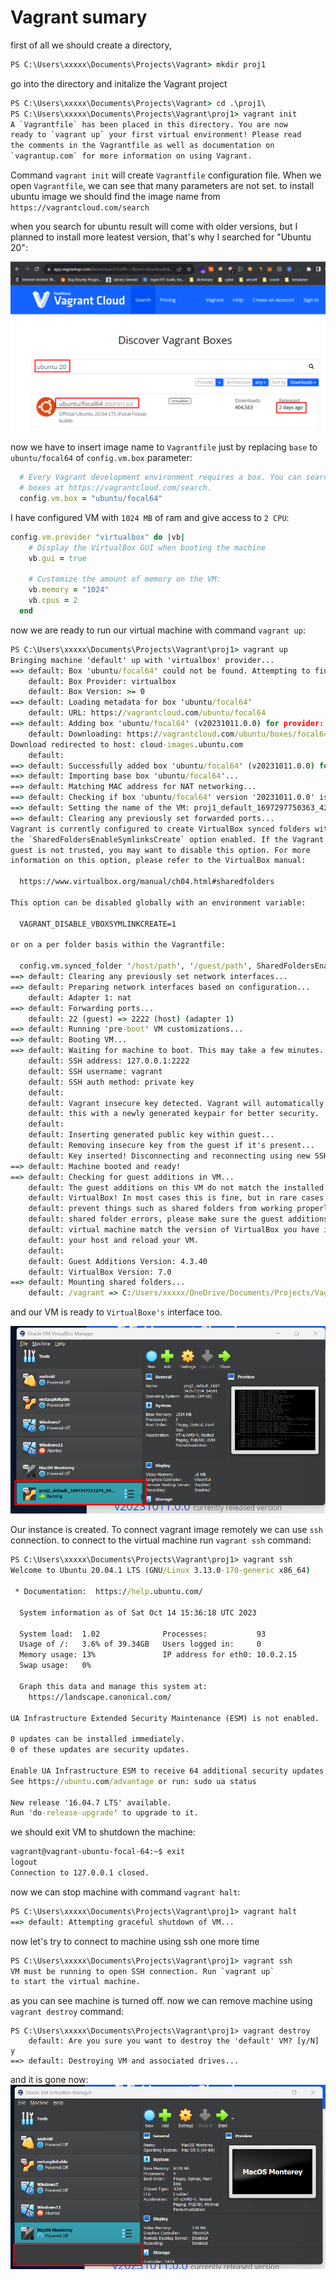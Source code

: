 # Vagrant sumary
first of all we should create a directory,

```cmd
PS C:\Users\xxxxx\Documents\Projects\Vagrant> mkdir proj1
```
go into the directory and initalize the Vagrant project

```cmd
PS C:\Users\xxxxx\Documents\Projects\Vagrant> cd .\proj1\
PS C:\Users\xxxxx\Documents\Projects\Vagrant\proj1> vagrant init
A `Vagrantfile` has been placed in this directory. You are now
ready to `vagrant up` your first virtual environment! Please read
the comments in the Vagrantfile as well as documentation on
`vagrantup.com` for more information on using Vagrant.
```

Command ```vagrant init``` will create ```Vagrantfile``` configuration file.
When we open ```Vagrantfile```, we can see that many parameters are not set.
to install ubuntu image we should find the image name from ```https://vagrantcloud.com/search```

when you search for ubuntu result will come with older versions, but I planned to install more leatest version, that's why I searched for "Ubuntu 20":

![Alt text](../assets/image-1.png)

now we have to insert image name to ```Vagrantfile``` just by replacing ```base``` to ```ubuntu/focal64``` of ```config.vm.box``` parameter:

```ruby
  # Every Vagrant development environment requires a box. You can search for
  # boxes at https://vagrantcloud.com/search.
  config.vm.box = "ubuntu/focal64"
```

I have configured VM with ```1024 MB``` of ram and give access to ```2 CPU```:
```ruby
config.vm.provider "virtualbox" do |vb|
    # Display the VirtualBox GUI when booting the machine
    vb.gui = true
  
    # Customize the amount of memory on the VM:
    vb.memory = "1024"
    vb.cpus = 2
  end
```
now we are ready to run our virtual machine with command ```vagrant up```:

```cmd
PS C:\Users\xxxxx\Documents\Projects\Vagrant\proj1> vagrant up
Bringing machine 'default' up with 'virtualbox' provider...
==> default: Box 'ubuntu/focal64' could not be found. Attempting to find and install...
    default: Box Provider: virtualbox
    default: Box Version: >= 0
==> default: Loading metadata for box 'ubuntu/focal64'
    default: URL: https://vagrantcloud.com/ubuntu/focal64
==> default: Adding box 'ubuntu/focal64' (v20231011.0.0) for provider: virtualbox
    default: Downloading: https://vagrantcloud.com/ubuntu/boxes/focal64/versions/20231011.0.0/providers/virtualbox/unknown/vagrant.box
Download redirected to host: cloud-images.ubuntu.com
    default:
==> default: Successfully added box 'ubuntu/focal64' (v20231011.0.0) for 'virtualbox'!
==> default: Importing base box 'ubuntu/focal64'...
==> default: Matching MAC address for NAT networking...
==> default: Checking if box 'ubuntu/focal64' version '20231011.0.0' is up to date...
==> default: Setting the name of the VM: proj1_default_1697297750363_4213
==> default: Clearing any previously set forwarded ports...
Vagrant is currently configured to create VirtualBox synced folders with
the `SharedFoldersEnableSymlinksCreate` option enabled. If the Vagrant
guest is not trusted, you may want to disable this option. For more
information on this option, please refer to the VirtualBox manual:

  https://www.virtualbox.org/manual/ch04.html#sharedfolders

This option can be disabled globally with an environment variable:

  VAGRANT_DISABLE_VBOXSYMLINKCREATE=1

or on a per folder basis within the Vagrantfile:

  config.vm.synced_folder '/host/path', '/guest/path', SharedFoldersEnableSymlinksCreate: false
==> default: Clearing any previously set network interfaces...
==> default: Preparing network interfaces based on configuration...
    default: Adapter 1: nat
==> default: Forwarding ports...
    default: 22 (guest) => 2222 (host) (adapter 1)
==> default: Running 'pre-boot' VM customizations...
==> default: Booting VM...
==> default: Waiting for machine to boot. This may take a few minutes...
    default: SSH address: 127.0.0.1:2222
    default: SSH username: vagrant
    default: SSH auth method: private key
    default:
    default: Vagrant insecure key detected. Vagrant will automatically replace
    default: this with a newly generated keypair for better security.
    default:
    default: Inserting generated public key within guest...
    default: Removing insecure key from the guest if it's present...
    default: Key inserted! Disconnecting and reconnecting using new SSH key...
==> default: Machine booted and ready!
==> default: Checking for guest additions in VM...
    default: The guest additions on this VM do not match the installed version of
    default: VirtualBox! In most cases this is fine, but in rare cases it can
    default: prevent things such as shared folders from working properly. If you see
    default: shared folder errors, please make sure the guest additions within the
    default: virtual machine match the version of VirtualBox you have installed on
    default: your host and reload your VM.
    default:
    default: Guest Additions Version: 4.3.40
    default: VirtualBox Version: 7.0
==> default: Mounting shared folders...
    default: /vagrant => C:/Users/xxxxx/OneDrive/Documents/Projects/Vagrant/proj1
```
and our VM is ready to ```VirtualBoxe's``` interface too.

![Alt text](../assets/image.png)

Our instance is created.
To connect vagrant image remotely we can use ```ssh``` connection.
to connect to the virtual machine run ```vagrant ssh``` command:

```cmd
PS C:\Users\xxxxx\Documents\Projects\Vagrant\proj1> vagrant ssh
Welcome to Ubuntu 20.04.1 LTS (GNU/Linux 3.13.0-170-generic x86_64)

 * Documentation:  https://help.ubuntu.com/

  System information as of Sat Oct 14 15:36:18 UTC 2023

  System load:  1.02              Processes:           93
  Usage of /:   3.6% of 39.34GB   Users logged in:     0
  Memory usage: 13%               IP address for eth0: 10.0.2.15
  Swap usage:   0%

  Graph this data and manage this system at:
    https://landscape.canonical.com/

UA Infrastructure Extended Security Maintenance (ESM) is not enabled.

0 updates can be installed immediately.
0 of these updates are security updates.

Enable UA Infrastructure ESM to receive 64 additional security updates.
See https://ubuntu.com/advantage or run: sudo ua status

New release '16.04.7 LTS' available.
Run 'do-release-upgrade' to upgrade to it.
```
we should exit VM to shutdown the machine:
```cmd
vagrant@vagrant-ubuntu-focal-64:~$ exit
logout
Connection to 127.0.0.1 closed.
```
now we can stop machine with command ```vagrant halt```:
```cmd
PS C:\Users\xxxxx\Documents\Projects\Vagrant\proj1> vagrant halt
==> default: Attempting graceful shutdown of VM...
```
now let's try to connect to machine using ssh one more time
```cmd
PS C:\Users\xxxxx\Documents\Projects\Vagrant\proj1> vagrant ssh
VM must be running to open SSH connection. Run `vagrant up`
to start the virtual machine.
```
as you can see machine is turned off.
now we can remove machine using ```vagrant destroy``` command:
```
PS C:\Users\xxxxx\Documents\Projects\Vagrant\proj1> vagrant destroy
    default: Are you sure you want to destroy the 'default' VM? [y/N] y
==> default: Destroying VM and associated drives...
```
and it is gone now:
![Alt text](../assets/image-2.png)